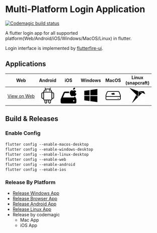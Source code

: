 # Multi-Platform Login Application
[![Codemagic build status](https://api.codemagic.io/apps/6312170c2923d8020df57458/6312170c2923d8020df57457/status_badge.svg)](https://codemagic.io/apps/6312170c2923d8020df57458/6312170c2923d8020df57457/latest_build)

A flutter login app for all supported platform(Web/Android/iOS/Windows/MacOS/Linux) in flutter.

Login interface is implemented by [flutterfire-ui](https://github.com/firebase/flutterfire/tree/master/packages/flutterfire_ui).

## Applications
| Web           | Android     | iOS      | Windows       |  MacOS        |  Linux<br>(snapcraft)   | 
| :-----------: | :---------: | :------: | :-----------: | :-----------: | :---------------------: |
| [View on Web](https://logins-app-6ef63.web.app/#/) | <a download href="assets/applications/app-armeabi-v7a-release.apk"> <img src="assets\images\android.png" width="50"></a> | [<img src="assets\images\ios.png"  width="50">](assets/applications/Runner.app.zip) | [<img src="assets\images\windows.png"  width="50">](assets/applications/logins_app.msix) | [<img src="assets\images\mac.png"  width="50">](assets/applications/logins_app.app.zip) |[<img src="assets\images\linux-snapcraft.png" width="50">](assets/applications/logins-app_0.1.0_amd64.snap) |


## Build & Releases
### Enable Config
```
flutter config --enable-macos-desktop
flutter config --enable-windows-desktop
flutter config --enable-linux-desktop
flutter config --enable-web
flutter config --enable-android
flutter config --enable-ios
```

### Release By Platform
- [Release Windows App](./docs/RELEASE_WINDOWS.md)
- [Release Browser App](./docs/RELEASE_BROWSER.md)
- [Release Android App](./docs/RELEASE_ANDROID.md)
- [Release Linux App](./docs/RELEASE_LINUX.md)
- Release by codemagic 
  - Mac App
  - iOS App

